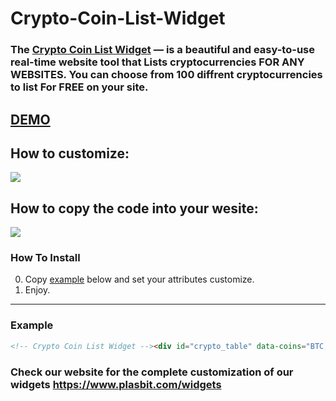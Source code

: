 
# Crypto-Coin-List-Widget #


### The __[Crypto Coin List Widget](https://www.plasbit.com/widgets)__ — is a beautiful and easy-to-use real-time website tool that Lists cryptocurrencies FOR ANY WEBSITES. You can choose from 100 diffrent cryptocurrencies to list For FREE on your site. ###


## [DEMO](https://www.plasbit.com/widgets) ###


## How to customize: ##


![](https://github.com/PlasBit/Crypto-Coin-List/blob/main/Customise.gif)

## How to copy the code into your wesite: ##


![](https://github.com/PlasBit/Crypto-Coin-List/blob/main/Copy.gif)

### How To Install ###

0. Copy [example](#example-) below and set your attributes customize.
1. Enjoy.

---

### Example ###

```html
<!-- Crypto Coin List Widget --><div id="crypto_table" data-coins="BTC,ETH,USDT,USDC,BUSD" data-theme="linear-gradient(90deg, rgba(115, 114, 114, 1) 0%, rgba(0, 0, 0, 1) 50%, rgba(115, 114, 114, 1) 100%)" data-text="#ffffff" data-button="#0581de"></div><script src="https://img.plasbit.com/widget/js/index.js"></script><!-- /Crypto Coin List Widget -->
```



### Check our website for the complete customization of our widgets https://www.plasbit.com/widgets ###
